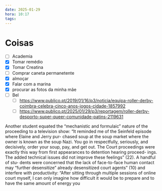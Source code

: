 ```yaml
---
date: 2025-01-29
hora: 10:17
tags:
---
```





# Coisas
- [ ] Academia
- [x] Tomar remédio
- [x] Tomar Creatina
- [ ] Comprar caneta permanetente
- [x] almoçar
- [x] Falar com a marina
- [x] procurar as fotos da minha mãe
- [ ] Bel
	- [ ] https://www.publico.pt/2019/01/16/p3/noticia/equipa-roller-derby-coimbra-celebra-cinco-anos-jogos-cidade-1857992
	- [ ] https://www.publico.pt/2025/01/29/p3/reportagem/roller-derby-desporto-super-queer-comunidade-patins-2119631

Another student equated the “mechanistic and formulaic” nature of the proceeding to a
television show: “It reminded me of the Seinfeld episode where Elaine and Jerry pur-
chased soup at the soup market where the owner is known as the soup Nazi. You go
in respectfully, seriously, and decisively, order your soup, pay, and get out. The Court
proceedings were exactly this way from first appearances to detention hearing proceed-
ings. The added technical issues did not improve these feelings” (22). A handful of stu-
dents were concerned that the lack of face-to-face human contact may “further
desensitize” already desensitized court agents” (10) and interfere with productivity:
“After sitting through multiple sessions of online court myself, I can only imagine
how difficult it would be to prepare and to have the same amount of energy you